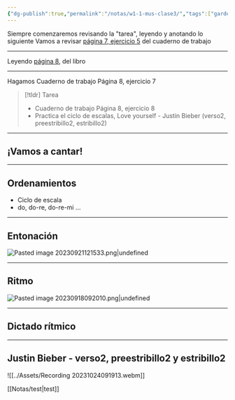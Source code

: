 ```yaml
---
{"dg-publish":true,"permalink":"/notas/w1-1-mus-clase3/","tags":["gardenEntry"]}
---
```


Siempre comenzaremos revisando la "tarea", leyendo y anotando lo siguiente
Vamos a revisar [página 7, ejercicio 5](https://www.blinklearning.com/v/1693484008/theme_tmpux/launch.php?theme=tmpux#activity/4239478/65132306/421303486) del cuaderno de trabajo

---

Leyendo [página 8](https://www.blinklearning.com/v/1693484008/theme_tmpux/launch.php?theme=tmpux#activity/4239474/65076206/420820858), del libro

---

Hagamos Cuaderno de trabajo Página 8, ejercicio 7

> [!tldr] Tarea
> - Cuaderno de trabajo Página 8, ejercicio 8
> - Practica el ciclo de escalas, Love yourself - Justin Bieber (verso2, preestribillo2, estribillo2)

---
## ¡Vamos a cantar!

---
## Ordenamientos

- Ciclo de escala
- do, do-re, do-re-mi ...

---

## Entonación

![Pasted image 20230921121533.png|undefined](/img/user/Assets/Pasted%20image%2020230921121533.png)

---
## Ritmo

![Pasted image 20230918092010.png|undefined](/img/user/Assets/Pasted%20image%2020230918092010.png)

---

## Dictado rítmico

---

## Justin Bieber - verso2, preestribillo2 y estribillo2

![[../Assets/Recording 20231024091913.webm]]

[[Notas/test\|test]]